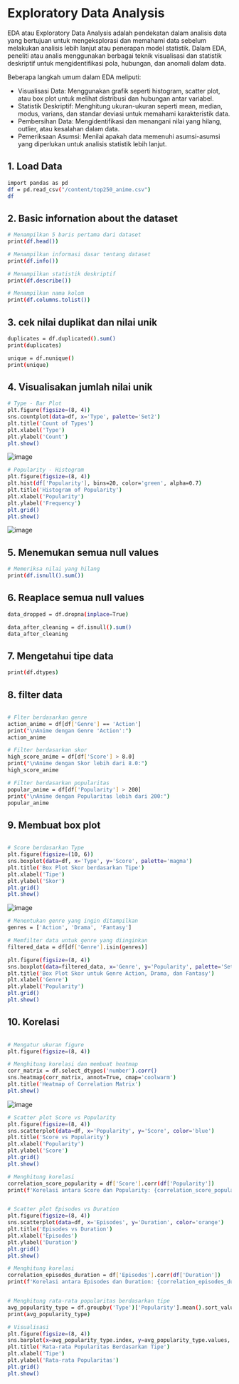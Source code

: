 # Exploratory Data Analysis
EDA atau Exploratory Data Analysis adalah pendekatan dalam analisis data yang bertujuan untuk mengeksplorasi dan memahami data sebelum melakukan analisis lebih lanjut atau penerapan model statistik. Dalam EDA, peneliti atau analis menggunakan berbagai teknik visualisasi dan statistik deskriptif untuk mengidentifikasi pola, hubungan, dan anomali dalam data.

Beberapa langkah umum dalam EDA meliputi:

* Visualisasi Data: Menggunakan grafik seperti histogram, scatter plot, atau box plot untuk melihat distribusi dan hubungan antar variabel.
* Statistik Deskriptif: Menghitung ukuran-ukuran seperti mean, median, modus, varians, dan standar deviasi untuk memahami karakteristik data.
* Pembersihan Data: Mengidentifikasi dan menangani nilai yang hilang, outlier, atau kesalahan dalam data.
* Pemeriksaan Asumsi: Menilai apakah data memenuhi asumsi-asumsi yang diperlukan untuk analisis statistik lebih lanjut.

## 1. Load Data
```sh
import pandas as pd
df = pd.read_csv("/content/top250_anime.csv")
df
```

## 2. Basic infornation about the dataset
```sh
# Menampilkan 5 baris pertama dari dataset
print(df.head())

# Menampilkan informasi dasar tentang dataset
print(df.info())

# Menampilkan statistik deskriptif
print(df.describe())

# Menampilkan nama kolom
print(df.columns.tolist())
```

## 3. cek nilai duplikat dan nilai unik
```sh
duplicates = df.duplicated().sum()
print(duplicates)

unique = df.nunique()
print(unique)
```

## 4. Visualisakan jumlah nilai unik
```sh
# Type - Bar Plot
plt.figure(figsize=(8, 4))
sns.countplot(data=df, x='Type', palette='Set2')
plt.title('Count of Types')
plt.xlabel('Type')
plt.ylabel('Count')
plt.show()
```
![image](https://github.com/user-attachments/assets/3cc417ba-ba00-46c6-b9ee-39bcf27ca8d2)

```sh
# Popularity - Histogram
plt.figure(figsize=(8, 4))
plt.hist(df['Popularity'], bins=20, color='green', alpha=0.7)
plt.title('Histogram of Popularity')
plt.xlabel('Popularity')
plt.ylabel('Frequency')
plt.grid()
plt.show()
```
![image](https://github.com/user-attachments/assets/29d5e322-c02d-45ff-8866-7d0bb32b8abf)

## 5. Menemukan semua null values
```sh
# Memeriksa nilai yang hilang
print(df.isnull().sum())
```

## 6. Reaplace semua null values
```sh
data_dropped = df.dropna(inplace=True)

data_after_cleaning = df.isnull().sum()
data_after_cleaning
```

## 7. Mengetahui tipe data
```sh
print(df.dtypes)
```

## 8. filter data
```sh

# Flter berdasarkan genre
action_anime = df[df['Genre'] == 'Action']
print("\nAnime dengan Genre 'Action':")
action_anime

# Filter berdasarkan skor
high_score_anime = df[df['Score'] > 8.0]
print("\nAnime dengan Skor lebih dari 8.0:")
high_score_anime

# Filter berdasarkan popularitas
popular_anime = df[df['Popularity'] > 200]
print("\nAnime dengan Popularitas lebih dari 200:")
popular_anime
```

## 9. Membuat box plot
```sh

# Score berdasarkan Type
plt.figure(figsize=(10, 6))
sns.boxplot(data=df, x='Type', y='Score', palette='magma')
plt.title('Box Plot Skor berdasarkan Tipe')
plt.xlabel('Tipe')
plt.ylabel('Skor')
plt.grid()
plt.show()
```
![image](https://github.com/user-attachments/assets/878ae082-acac-466b-b08b-49274eaeacac)

```sh
# Menentukan genre yang ingin ditampilkan
genres = ['Action', 'Drama', 'Fantasy']

# Memfilter data untuk genre yang diinginkan
filtered_data = df[df['Genre'].isin(genres)]

plt.figure(figsize=(8, 4))
sns.boxplot(data=filtered_data, x='Genre', y='Popularity', palette='Set2')
plt.title('Box Plot Skor untuk Genre Action, Drama, dan Fantasy')
plt.xlabel('Genre')
plt.ylabel('Popularity')
plt.grid()
plt.show()
```

## 10. Korelasi
```sh

# Mengatur ukuran figure
plt.figure(figsize=(8, 4))

# Menghitung korelasi dan membuat heatmap
corr_matrix = df.select_dtypes('number').corr()
sns.heatmap(corr_matrix, annot=True, cmap='coolwarm')
plt.title('Heatmap of Correlation Matrix')
plt.show()
```
![image](https://github.com/user-attachments/assets/31282815-731c-4e94-bbb1-d96acaff2626)

```sh
# Scatter plot Score vs Popularity
plt.figure(figsize=(8, 4))
sns.scatterplot(data=df, x='Popularity', y='Score', color='blue')
plt.title('Score vs Popularity')
plt.xlabel('Popularity')
plt.ylabel('Score')
plt.grid()
plt.show()

# Menghitung korelasi
correlation_score_popularity = df['Score'].corr(df['Popularity'])
print(f'Korelasi antara Score dan Popularity: {correlation_score_popularity}')
```

```sh

# Scatter plot Episodes vs Duration
plt.figure(figsize=(8, 4))
sns.scatterplot(data=df, x='Episodes', y='Duration', color='orange')
plt.title('Episodes vs Duration')
plt.xlabel('Episodes')
plt.ylabel('Duration')
plt.grid()
plt.show()

# Menghitung korelasi
correlation_episodes_duration = df['Episodes'].corr(df['Duration'])
print(f'Korelasi antara Episodes dan Duration: {correlation_episodes_duration}')
```

```sh

# Menghitung rata-rata popularitas berdasarkan tipe
avg_popularity_type = df.groupby('Type')['Popularity'].mean().sort_values(ascending=False)
print(avg_popularity_type)

# Visualisasi
plt.figure(figsize=(8, 4))
sns.barplot(x=avg_popularity_type.index, y=avg_popularity_type.values, palette='Set2')
plt.title('Rata-rata Popularitas Berdasarkan Tipe')
plt.xlabel('Tipe')
plt.ylabel('Rata-rata Popularitas')
plt.grid()
plt.show()
```
